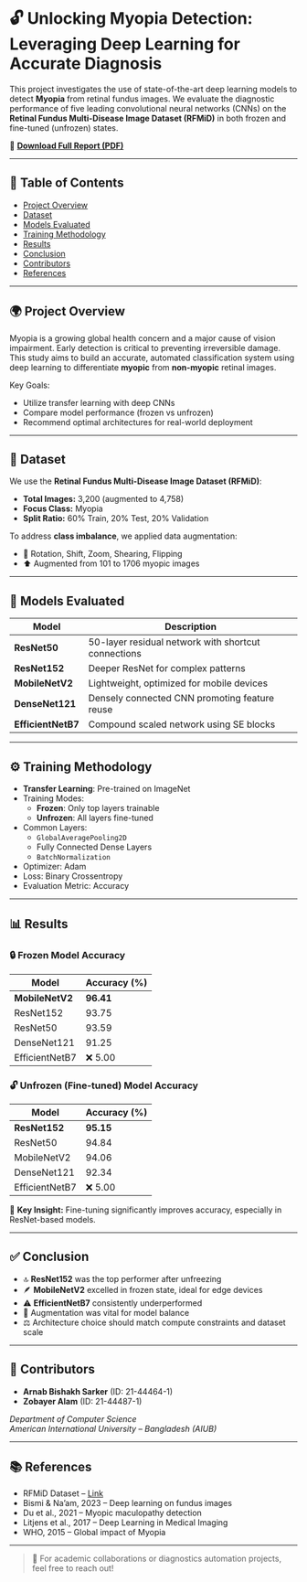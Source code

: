 # 🔓 Unlocking Myopia Detection: Leveraging Deep Learning for Accurate Diagnosis

This project investigates the use of state-of-the-art deep learning models to detect **Myopia** from retinal fundus images. We evaluate the diagnostic performance of five leading convolutional neural networks (CNNs) on the **Retinal Fundus Multi-Disease Image Dataset (RFMiD)** in both frozen and fine-tuned (unfrozen) states.

📄 **[Download Full Report (PDF)](https://github.com/ACH1LL35/Identifying-Myopia-using-Machine-Learning/blob/main/CVPR%20-%20FINAL%20REPORT.pdf)**

---

## 📘 Table of Contents

- [Project Overview](#project-overview)
- [Dataset](#dataset)
- [Models Evaluated](#models-evaluated)
- [Training Methodology](#training-methodology)
- [Results](#results)
- [Conclusion](#conclusion)
- [Contributors](#contributors)
- [References](#references)

---

## 🌍 Project Overview

Myopia is a growing global health concern and a major cause of vision impairment. Early detection is critical to preventing irreversible damage. This study aims to build an accurate, automated classification system using deep learning to differentiate **myopic** from **non-myopic** retinal images.

Key Goals:
- Utilize transfer learning with deep CNNs
- Compare model performance (frozen vs unfrozen)
- Recommend optimal architectures for real-world deployment

---

## 📂 Dataset

We use the **Retinal Fundus Multi-Disease Image Dataset (RFMiD)**:

- **Total Images:** 3,200 (augmented to 4,758)
- **Focus Class:** Myopia
- **Split Ratio:** 60% Train, 20% Test, 20% Validation

To address **class imbalance**, we applied data augmentation:
- 🔁 Rotation, Shift, Zoom, Shearing, Flipping
- ⬆️ Augmented from 101 to 1706 myopic images

---

## 🧠 Models Evaluated

| Model           | Description |
|------------------|-------------|
| **ResNet50**      | 50-layer residual network with shortcut connections |
| **ResNet152**     | Deeper ResNet for complex patterns |
| **MobileNetV2**   | Lightweight, optimized for mobile devices |
| **DenseNet121**   | Densely connected CNN promoting feature reuse |
| **EfficientNetB7**| Compound scaled network using SE blocks |

---

## ⚙️ Training Methodology

- **Transfer Learning**: Pre-trained on ImageNet
- Training Modes:
  - **Frozen**: Only top layers trainable
  - **Unfrozen**: All layers fine-tuned
- Common Layers:
  - `GlobalAveragePooling2D`
  - Fully Connected Dense Layers
  - `BatchNormalization`
- Optimizer: Adam
- Loss: Binary Crossentropy
- Evaluation Metric: Accuracy

---

## 📊 Results

### 🔒 Frozen Model Accuracy

| Model         | Accuracy (%) |
|---------------|--------------|
| **MobileNetV2** | **96.41**     |
| ResNet152      | 93.75         |
| ResNet50       | 93.59         |
| DenseNet121    | 91.25         |
| EfficientNetB7 | ❌ 5.00       |

### 🔓 Unfrozen (Fine-tuned) Model Accuracy

| Model         | Accuracy (%) |
|---------------|--------------|
| **ResNet152**   | **95.15**     |
| ResNet50       | 94.84         |
| MobileNetV2    | 94.06         |
| DenseNet121    | 92.34         |
| EfficientNetB7 | ❌ 5.00       |

📌 **Key Insight:** Fine-tuning significantly improves accuracy, especially in ResNet-based models.

---

## ✅ Conclusion

- 🔝 **ResNet152** was the top performer after unfreezing
- 🪶 **MobileNetV2** excelled in frozen state, ideal for edge devices
- ⚠️ **EfficientNetB7** consistently underperformed
- 🎯 Augmentation was vital for model balance
- ⚖️ Architecture choice should match compute constraints and dataset scale

---

## 👥 Contributors

- **Arnab Bishakh Sarker** (ID: 21-44464-1)  
- **Zobayer Alam** (ID: 21-44487-1)  

*Department of Computer Science*  
*American International University – Bangladesh (AIUB)*

---

## 📚 References

- RFMiD Dataset – [Link](https://dx.doi.org/10.21227/s3g7-st65)
- Bismi & Na’am, 2023 – Deep learning on fundus images  
- Du et al., 2021 – Myopic maculopathy detection  
- Litjens et al., 2017 – Deep Learning in Medical Imaging  
- WHO, 2015 – Global impact of Myopia

---

> 🧠 For academic collaborations or diagnostics automation projects, feel free to reach out!
